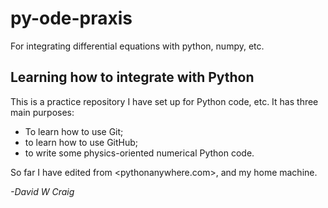 # py-ode-praxis
For integrating differential equations with python, numpy, etc.

## Learning how to integrate with Python

This is a practice repository I have set up for Python code, etc.
It has three main purposes:
- To learn how to use Git;
- to learn how to use GitHub;
- to write some physics-oriented numerical Python code.

So far I have edited from <pythonanywhere.com>, and my home machine.

_-David W Craig_

